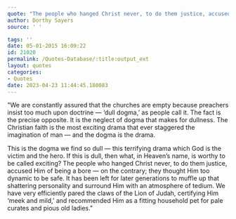 ```yaml
---
quote: "The people who hanged Christ never, to do them justice, accused Him of being a bore — on the contrary; they thought Him too dynamic to be safe"
author: Dorthy Sayers
source: ' '

tags: ''
date: 05-01-2015 16:09:22
id: 21020
permalink: /Quotes-Database/:title:output_ext
layout: quotes
categories:
- Quotes
date: 2023-04-23 11:44:45.180083
---
```

"We are constantly assured that the churches are empty because preachers insist too much upon doctrine — ‘dull dogma,’ as people call it. The fact is the precise opposite. It is the neglect of dogma that makes for dullness. The Christian faith is the most exciting drama that ever staggered the imagination of man — and the dogma is the drama.
  
This is the dogma we find so dull — this terrifying drama which God is the victim and the hero. If this is dull, then what, in Heaven’s name, is worthy to be called exciting? The people who hanged Christ never, to do them justice, accused Him of being a bore — on the contrary; they thought Him too dynamic to be safe. It has been left for later generations to muffle up that shattering personality and surround Him with an atmosphere of tedium. We have very efficiently pared the claws of the Lion of Judah, certifying Him ‘meek and mild,’ and recommended Him as a fitting household pet for pale curates and pious old ladies."